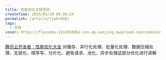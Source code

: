 ```yaml
---
title: 性能优化文档专区
createTime: 2025/05/29 08:58:24
permalink: /article/7jwhrmh6/
tags:
  - 文档
cover: https://flycodeu-1314556962.cos.ap-nanjing.myqcloud.com/codeCenterImg/%E5%BE%AE%E4%BF%A1%E5%9B%BE%E7%89%87_20250603151759.jpg
---
```


[腾讯云开发者：性能优化大全](https://mp.weixin.qq.com/s/noYJ30u6nTCynpUYCAks7A?poc_token=HEOxN2ijiMVSzyh0cobSV6joWdI5kGKd2G9jXs4R)
对缓存、并行化处理、批量化处理、数据压缩处理、无锁化、顺序写、分片化、避免请求、池化、异步处理这部分优化进行讲解